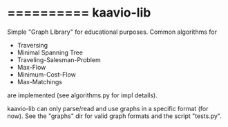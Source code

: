==========
kaavio-lib
==========

Simple "Graph Library" for educational purposes. Common algorithms for

  - Traversing
  - Minimal Spanning Tree
  - Traveling-Salesman-Problem
  - Max-Flow
  - Minimum-Cost-Flow
  - Max-Matchings
  
are implemented (see algorithms.py for impl details).

kaavio-lib can only parse/read and use graphs in a specific format (for now).
See the "graphs" dir for valid graph formats and the script "tests.py".
